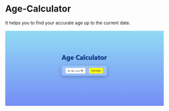 # Age-Calculator

It helps you to find your accurate age up to the current date.
<br/>
<br/>
<img src="../../assets/Age-Calculator.png" />
